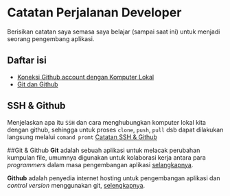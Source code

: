 # Catatan Perjalanan Developer
Berisikan catatan saya semasa saya belajar (sampai saat ini) untuk menjadi seorang pengembang aplikasi.

## Daftar isi
* [Koneksi Github account dengan Komputer Lokal](#SSH-&-Github)
* [Git dan Github](#Git-&-Github)

## SSH & Github
Menjelaskan apa itu `SSH` dan cara menghubungkan komputer lokal kita dengan github, sehingga untuk proses `clone`, `push`, `pull` dsb dapat dilakukan langsung melalui `comand promt` [Catatan SSH & Github](SSH/)

##Git & Github
**Git** adalah sebuah aplikasi untuk melacak perubahan kumpulan file, umumnya digunakan untuk kolaborasi kerja antara para _programmers_ dalam masa pengembangan aplikasi [selangkapnya](https://en.wikipedia.org/wiki/Git).

**Github** adalah penyedia internet hosting untuk pengembangan aplikasi dan _control version_ menggunakan git, [selengkapnya](https://en.wikipedia.org/wiki/GitHub).


